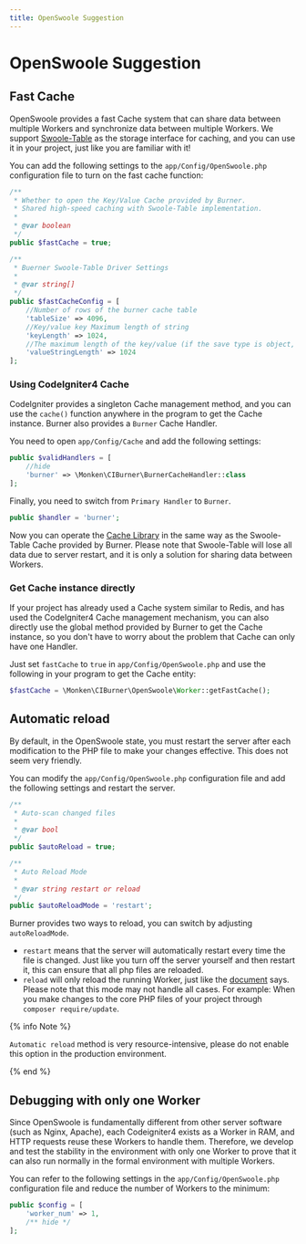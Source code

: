 ```yaml
---
title: OpenSwoole Suggestion
---
```


# OpenSwoole Suggestion

## Fast Cache

OpenSwoole provides a fast Cache system that can share data between multiple Workers and synchronize data between multiple Workers. We support [Swoole-Table](https://openswoole.com/docs/modules/swoole-table) as the storage interface for caching, and you can use it in your project, just like you are familiar with it!

You can add the following settings to the `app/Config/OpenSwoole.php` configuration file to turn on the fast cache function:

```php
/**
 * Whether to open the Key/Value Cache provided by Burner.
 * Shared high-speed caching with Swoole-Table implementation.
 * 
 * @var boolean
 */
public $fastCache = true;

/**
 * Buerner Swoole-Table Driver Settings
 * 
 * @var string[]
 */
public $fastCacheConfig = [
    //Number of rows of the burner cache table
    'tableSize' => 4096,   
    //Key/value key Maximum length of string
    'keyLength' => 1024,
    //The maximum length of the key/value (if the save type is object, array, string).
    'valueStringLength' => 1024
];
```

### Using CodeIgniter4 Cache

CodeIgniter provides a singleton Cache management method, and you can use the `cache()` function anywhere in the program to get the Cache instance. Burner also provides a `Burner` Cache Handler.

You need to open `app/Config/Cache` and add the following settings:

```php
public $validHandlers = [
    //hide
    'burner' => \Monken\CIBurner\BurnerCacheHandler::class
];
```

Finally, you need to switch from `Primary Handler` to `Burner`.

```php
public $handler = 'burner';
```

Now you can operate the [Cache Library](https://www.codeigniter.com/user_guide/libraries/caching.html) in the same way as the Swoole-Table Cache provided by Burner. Please note that Swoole-Table will lose all data due to server restart, and it is only a solution for sharing data between Workers.

### Get Cache instance directly

If your project has already used a Cache system similar to Redis, and has used the CodeIgniter4 Cache management mechanism, you can also directly use the global method provided by Burner to get the Cache instance, so you don't have to worry about the problem that Cache can only have one Handler.

Just set `fastCache` to `true` in `app/Config/OpenSwoole.php` and use the following in your program to get the Cache entity:

```php
$fastCache = \Monken\CIBurner\OpenSwoole\Worker::getFastCache();
```

## Automatic reload

By default, in the OpenSwoole state, you must restart the server after each modification to the PHP file to make your changes effective. This does not seem very friendly.

You can modify the `app/Config/OpenSwoole.php` configuration file and add the following settings and restart the server.

```php
/**
 * Auto-scan changed files
 *
 * @var bool
 */
public $autoReload = true;

/**
 * Auto Reload Mode
 *
 * @var string restart or reload
 */
public $autoReloadMode = 'restart';
```

Burner provides two ways to reload, you can switch by adjusting `autoReloadMode`.

* `restart` means that the server will automatically restart every time the file is changed. Just like you turn off the server yourself and then restart it, this can ensure that all php files are reloaded.
* `reload` will only reload the running Worker, just like the [document](https://openswoole.com/docs/modules/swoole-server-reload#hot-code-linux-signal-trigger) says. Please note that this mode may not handle all cases. For example: When you make changes to the core PHP files of your project through `composer require/update`.

{% info Note %}

`Automatic reload` method is very resource-intensive, please do not enable this option in the production environment.

{% end %}

## Debugging with only one Worker

Since OpenSwoole is fundamentally different from other server software (such as Nginx, Apache), each Codeigniter4 exists as a Worker in RAM, and HTTP requests reuse these Workers to handle them. Therefore, we develop and test the stability in the environment with only one Worker to prove that it can also run normally in the formal environment with multiple Workers.

You can refer to the following settings in the `app/Config/OpenSwoole.php` configuration file and reduce the number of Workers to the minimum:

```php
public $config = [
    'worker_num' => 1,
    /** hide */
];
```
